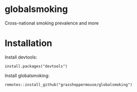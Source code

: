# globalsmoking
Cross-national smoking prevalence and more
# Installation

Install devtools:

`install.packages("devtools")`

Install globalsmoking:

`remotes::install_github("grasshoppermouse/globalsmoking")`
